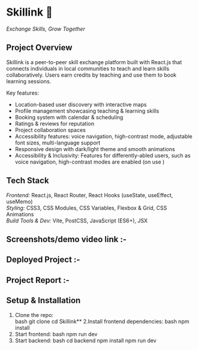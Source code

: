 # Skillink 🤝  
*Exchange Skills, Grow Together*

## Project Overview
Skillink is a peer-to-peer skill exchange platform built with React.js that connects individuals in local communities to teach and learn skills collaboratively. Users earn credits by teaching and use them to book learning sessions.  

Key features:  
- Location-based user discovery with interactive maps  
- Profile management showcasing teaching & learning skills  
- Booking system with calendar & scheduling  
- Ratings & reviews for reputation  
- Project collaboration spaces  
- Accessibility features: voice navigation, high-contrast mode, adjustable font sizes, multi-language support  
- Responsive design with dark/light theme and smooth animations  
- Accessibility & Inclusivity: Features for differently-abled users, such as voice navigation, high-contrast modes are enabled (on use ) 

## Tech Stack
*Frontend:* React.js, React Router, React Hooks (useState, useEffect, useMemo)  
*Styling:* CSS3, CSS Modules, CSS Variables, Flexbox & Grid, CSS Animations  
*Build Tools & Dev:* Vite, PostCSS, JavaScript (ES6+), JSX  

## Screenshots/demo video link :- 

## Deployed Project :- 

## Project Report :- 

## Setup & Installation
1. Clone the repo:  
   bash
   git clone <your-repo-link>
   cd Skillink**
2.Install frontend dependencies:
   bash
   npm install
3. Start frontend:
   bash
   npm run dev
4. Start backend:
   bash
   cd backend
   npm install
   npm run dev

